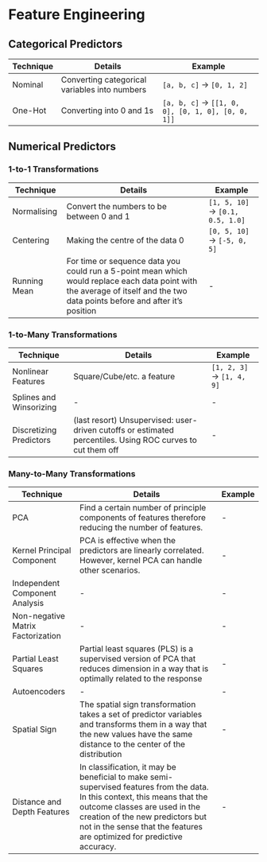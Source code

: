 # Feature Engineering

## Categorical Predictors

| Technique | Details | Example |
| - | - | - |
| Nominal | Converting categorical variables into numbers | `[a, b, c]` -> `[0, 1, 2]` |
| One-Hot | Converting into 0 and 1s | `[a, b, c]` -> `[[1, 0, 0], [0, 1, 0], [0, 0, 1]]` |



## Numerical Predictors


### 1-to-1 Transformations

| Technique | Details | Example |
| - | - | - |
| Normalising | Convert the numbers to be between 0 and 1 | `[1, 5, 10]` -> `[0.1, 0.5, 1.0]` |
| Centering | Making the centre of the data 0 | `[0, 5, 10]` -> `[-5, 0, 5]` |
| Running Mean | For time or sequence data you could run a 5-point mean which would replace each data point with the average of itself and the two data points before and after it’s position | - |

### 1-to-Many Transformations

| Technique | Details | Example |
| - | - | - |
| Nonlinear Features | Square/Cube/etc. a feature | `[1, 2, 3]` -> `[1, 4, 9]` |
| Splines and Winsorizing | - | - |
| Discretizing Predictors | (last resort) Unsupervised: user-driven cutoffs or estimated percentiles. Using ROC curves to cut them off | - |


### Many-to-Many Transformations

| Technique | Details | Example |
| - | - | - |
| PCA | Find a certain number of principle components of features therefore reducing the number of features. | - |
| Kernel Principal Component | PCA is effective when the predictors are linearly correlated. However, kernel PCA can handle other scenarios. | - |
| Independent Component Analysis | - | - |
| Non-negative Matrix Factorization | - | - |
| Partial Least Squares | Partial least squares (PLS) is a supervised version of PCA that reduces dimension in a way that is optimally related to the response | - |
| Autoencoders | - | - |
| Spatial Sign | The spatial sign transformation takes a set of predictor variables and transforms them in a way that the new values have the same distance to the center of the distribution | - |
| Distance and Depth Features | In classification, it may be beneficial to make semi-supervised features from the data. In this context, this means that the outcome classes are used in the creation of the new predictors but not in the sense that the features are optimized for predictive accuracy. | - |
